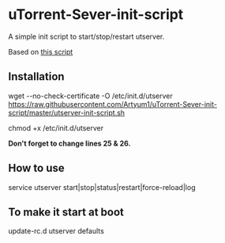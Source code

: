# uTorrent-Sever-init-script
A simple init script to start/stop/restart utserver.
 
Based on [this script](https://gist.github.com/vortex-5/1221418)
 
Installation
--
wget --no-check-certificate -O /etc/init.d/utserver https://raw.githubusercontent.com/Artyum1/uTorrent-Sever-init-script/master/utserver-init-script.sh
 
chmod +x /etc/init.d/utserver

**Don't forget to change lines 25 & 26.**
 
How to use
--
service utserver start|stop|status|restart|force-reload|log
 
To make it start at boot
--
update-rc.d utserver defaults
